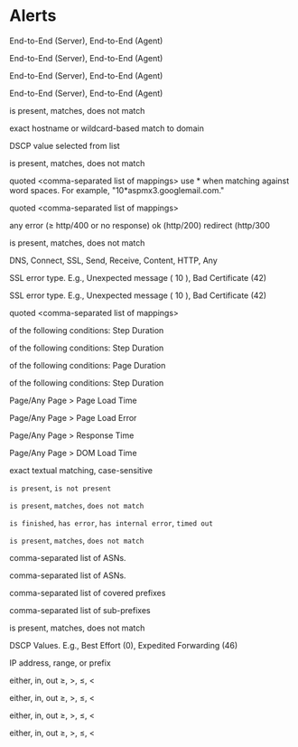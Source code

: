 # Alerts

End-to-End (Server), End-to-End (Agent)

End-to-End (Server), End-to-End (Agent)

End-to-End (Server), End-to-End (Agent)

End-to-End (Server), End-to-End (Agent)

is present, matches, does not match

exact hostname or wildcard-based match to domain

DSCP value selected from list

is present, matches, does not match

quoted \<comma-separated list of mappings> use \* when matching against word spaces. For example, "10\*aspmx3.googlemail.com."

quoted \<comma-separated list of mappings>

any error (≥ http/400 or no response) ok (http/200) redirect (http/300

is present, matches, does not match

DNS, Connect, SSL, Send, Receive, Content, HTTP, Any

SSL error type. E.g., Unexpected message ( 10 ), Bad Certificate (42)

SSL error type. E.g., Unexpected message ( 10 ), Bad Certificate (42)

quoted \<comma-separated list of mappings>

of the following conditions: Step Duration

of the following conditions: Step Duration

of the following conditions: Page Duration

of the following conditions: Step Duration

Page/Any Page > Page Load Time

Page/Any Page > Page Load Error

Page/Any Page > Response Time

Page/Any Page > DOM Load Time

exact textual matching, case-sensitive

`is present`, `is not present`

`is present`, `matches`, `does not match`

`is finished`, `has error`, `has internal error`, `timed out`

`is present`, `matches`, `does not match`

comma-separated list of ASNs.

comma-separated list of ASNs.

comma-separated list of covered prefixes

comma-separated list of sub-prefixes

is present, matches, does not match

DSCP Values. E.g., Best Effort (0), Expedited Forwarding (46)

IP address, range, or prefix

either, in, out ≥, >, ≤, <

either, in, out ≥, >, ≤, <

either, in, out ≥, >, ≤, <

either, in, out ≥, >, ≤, <
